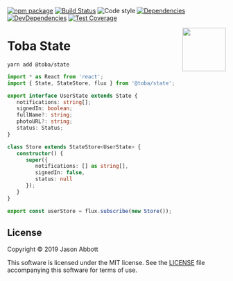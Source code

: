 [![npm package](https://img.shields.io/npm/v/@toba/state.svg)](https://www.npmjs.org/package/@toba/state)
[![Build Status](https://travis-ci.org/toba/state.svg?branch=master)](https://travis-ci.org/toba/state)
![Code style](https://img.shields.io/badge/code_style-prettier-ff69b4.svg)
[![Dependencies](https://img.shields.io/david/toba/state.svg)](https://david-dm.org/toba/state)
[![DevDependencies](https://img.shields.io/david/dev/toba/state.svg)](https://david-dm.org/toba/state#info=devDependencies&view=list)
[![Test Coverage](https://codecov.io/gh/toba/tools/branch/master/graph/badge.svg)](https://codecov.io/gh/toba/tools)

<img src='https://toba.github.io/about/images/logo-colored.svg' width="100" align="right"/>

# Toba State

```
yarn add @toba/state
```

```ts
import * as React from 'react';
import { State, StateStore, flux } from '@toba/state';

export interface UserState extends State {
   notifications: string[];
   signedIn: boolean;
   fullName?: string;
   photoURL?: string;
   status: Status;
}

class Store extends StateStore<UserState> {
   constructor() {
      super({
         notifications: [] as string[],
         signedIn: false,
         status: null
      });
   }
}

export const userStore = flux.subscribe(new Store());
```

## License

Copyright &copy; 2019 Jason Abbott

This software is licensed under the MIT license. See the [LICENSE](./LICENSE) file
accompanying this software for terms of use.
